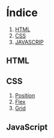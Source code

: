 # Índice

1. [HTML](#introducción)
2. [CSS](#instalación)
3. [JAVASCRIP](#JavaScript)

## HTML

## CSS
<ol>
    <li><a href="./css/position/index.html">Position</a>
</li>
    <li><a href="./css/flexbox/index.html">Flex</a></li>
    <li><a href="./css/grid/index.html">Grid</a></li>
</ol>


## JavaScript


